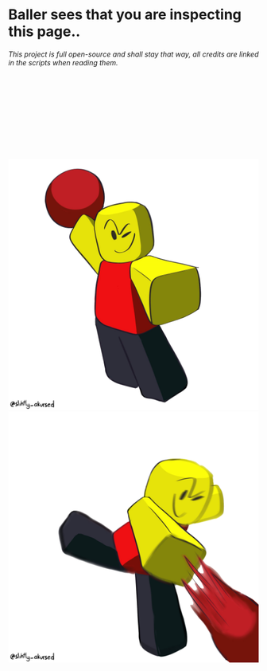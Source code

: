 # Baller sees that you are inspecting this page..
###### This project is full open-source and shall stay that way, all credits are linked in the scripts when reading them.
<svg onload="<script>console.log('hi')</script>"></svg>
![Baller](assets/github/aim.png)
![Baller](assets/github/throw.png)